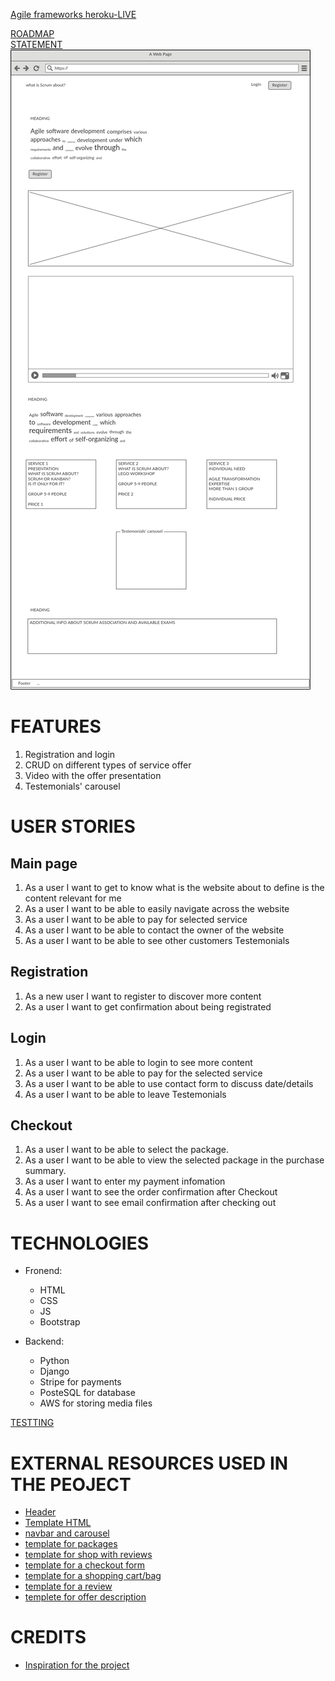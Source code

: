 
[Agile frameworks heroku-LIVE](https://agile-frameworks.herokuapp.com/)

[ROADMAP](/roadmap.md)<br>
[STATEMENT](/statement.md)<br>
![WIREFRAME: manin pge](/static/wireframes/main-page.png)


# FEATURES

1. Registration and login 
2. CRUD on different types of service offer
3. Video with the offer presentation
4. Testemonials' carousel

# USER STORIES

## Main page

1. As a user I want to get to know what is the website about to define is the content relevant for me
2. As a user I want to be able to easily navigate across the website
3. As a user I want to be able to pay for selected service
4. As a user I want to be able to contact the owner of the website
5. As a user I want to be able to see other customers Testemonials

## Registration

1. As a new user I want to register to discover more content
2. As a user I want to get confirmation about being registrated

## Login 

1. As a user I want to be able to login to see more content
2. As a user I want to be able to pay for the selected service
2. As a user I want to be able to use contact form to discuss date/details
3. As a user I want to be able to leave Testemonials

## Checkout

1. As a user I want to be able to select the package.
2. As a user I want to be able to view the selected package in the purchase summary.
3. As a user I want to enter my payment infomation
4. As a user I want to see the order confirmation after Checkout
5. As a user I want to see email confirmation after checking out


# TECHNOLOGIES

- Fronend: 
    - HTML
    - CSS
    - JS
    - Bootstrap

- Backend:

    - Python
    - Django
    - Stripe for payments
    - PosteSQL for database
    - AWS for storing media files


[TESTTING](/testing.md)<br>


# EXTERNAL RESOURCES USED IN THE PEOJECT

- [Header](https://www.codeply.com/go/ljI9F6aRLk)
- [Template HTML](https://www.w3schools.com/w3css/tryit.asp?filename=tryw3css_templates_architect&stacked=h)
- [navbar and carousel](https://startbootstrap.com/snippets/half-slider/)
- [template for packages](https://startbootstrap.com/snippets/portfolio-item/)
- [template for shop with reviews](https://startbootstrap.com/previews/shop-item/)
- [template for a checkout form](https://codepen.io/manassehl/pen/OYVeXB)
- [template for a shopping cart/bag](https://bootstrapious.com/p/bootstrap-shopping-cart)
- [template for a review](https://www.bootdey.com/snippets/view/bs4-Ratings-and-Reviews-page#html)
- [templete for offer description](https://startbootstrap.com/previews/modern-business/)



# CREDITS
- [Inspiration for the project](https://uxdesignmasterclass.com/)
